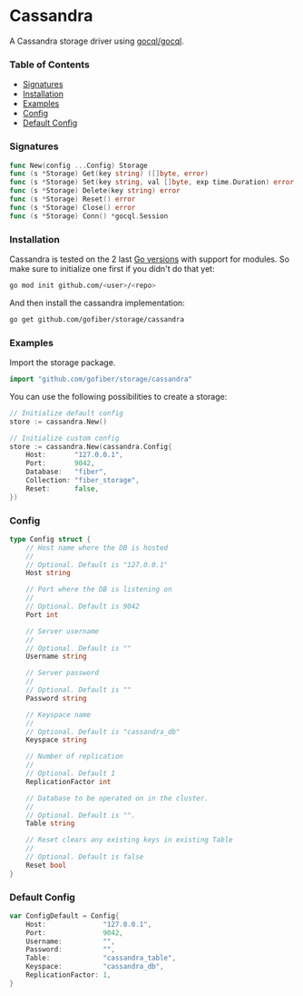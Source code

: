 # Cassandra 

A Cassandra storage driver using [gocql/gocql]("https://github.com/gocql/gocql").

### Table of Contents
- [Signatures](#signatures)
- [Installation](#installation)
- [Examples](#examples)
- [Config](#config)
- [Default Config](#default-config)

### Signatures
```go
func New(config ...Config) Storage
func (s *Storage) Get(key string) ([]byte, error)
func (s *Storage) Set(key string, val []byte, exp time.Duration) error
func (s *Storage) Delete(key string) error
func (s *Storage) Reset() error
func (s *Storage) Close() error
func (s *Storage) Conn() *gocql.Session
```
### Installation
Cassandra is tested on the 2 last [Go versions](https://golang.org/dl/) with support for modules. So make sure to initialize one first if you didn't do that yet:
```bash
go mod init github.com/<user>/<repo>
```
And then install the cassandra implementation:
```bash
go get github.com/gofiber/storage/cassandra
```

### Examples
Import the storage package.
```go
import "github.com/gofiber/storage/cassandra"
```

You can use the following possibilities to create a storage:
```go
// Initialize default config
store := cassandra.New()

// Initialize custom config
store := cassandra.New(cassandra.Config{
	Host:       "127.0.0.1",
	Port:       9042,
	Database:   "fiber",
	Collection: "fiber_storage",
	Reset:      false,
})


```

### Config
```go
type Config struct {
	// Host name where the DB is hosted
	//
	// Optional. Default is "127.0.0.1"
	Host string

	// Port where the DB is listening on
	//
	// Optional. Default is 9042
	Port int

	// Server username
	//
	// Optional. Default is ""
	Username string

	// Server password
	//
	// Optional. Default is ""
	Password string

	// Keyspace name
	//
	// Optional. Default is "cassandra_db"
	Keyspace string

	// Number of replication
	//
	// Optional. Default 1
	ReplicationFactor int

	// Database to be operated on in the cluster.
	// 
	// Optional. Default is "".
	Table string

	// Reset clears any existing keys in existing Table
	//
	// Optional. Default is false
	Reset bool
}
```

### Default Config
```go
var ConfigDefault = Config{
	Host:              "127.0.0.1",
	Port:              9042,
	Username:          "",
	Password:          "",
	Table:             "cassandra_table",
	Keyspace:          "cassandra_db",
	ReplicationFactor: 1,
}
```

